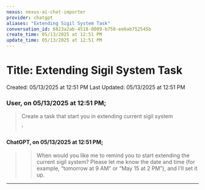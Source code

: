 ```yaml
---
nexus: nexus-ai-chat-importer
provider: chatgpt
aliases: "Extending Sigil System Task"
conversation_id: 6823a2ab-4518-8009-b758-ee6ab752545b
create_time: 05/13/2025 at 12:51 PM
update_time: 05/13/2025 at 12:51 PM
---
```


# Title: Extending Sigil System Task

Created: 05/13/2025 at 12:51 PM
Last Updated: 05/13/2025 at 12:51 PM


### User, on 05/13/2025 at 12:51 PM;
> Create a task that start you in extending current sigil system
> 
> '
<!-- UID: 0edabbdd-5b32-453c-a9e8-6e72972e1502 -->


#### ChatGPT, on 05/13/2025 at 12:51 PM;
>> When would you like me to remind you to start extending the current sigil system? Please let me know the date and time (for example, “tomorrow at 9 AM” or “May 15 at 2 PM”), and I’ll set it up.
<!-- UID: f5a60183-31a8-4c14-b170-5ff83a1e5b9a -->

---


